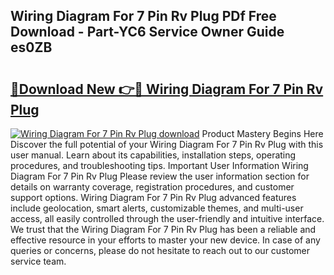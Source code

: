 ## Wiring Diagram For 7 Pin Rv Plug PDf Free Download - Part-YC6 Service Owner Guide es0ZB

# <h2><a href="http://dfnvcp.blite.top/?on=Wiring+Diagram+For+7+Pin+Rv+Plug">🔗Download New 👉🔴 Wiring Diagram For 7 Pin Rv Plug</a></h2>

[![Wiring Diagram For 7 Pin Rv Plug download](https://i.imgur.com/lujVjoI.png)](http://dfnvcp.blite.top/?on=Wiring+Diagram+For+7+Pin+Rv+Plug)
Product Mastery Begins Here Discover the full potential of your Wiring Diagram For 7 Pin Rv Plug with this user manual. Learn about its capabilities, installation steps, operating procedures, and troubleshooting tips. Important User Information Wiring Diagram For 7 Pin Rv Plug Please review the user information section for details on warranty coverage, registration procedures, and customer support options. Wiring Diagram For 7 Pin Rv Plug advanced features include geolocation, smart alerts, customizable themes, and multi-user access, all easily controlled through the user-friendly and intuitive interface. We trust that the Wiring Diagram For 7 Pin Rv Plug has been a reliable and effective resource in your efforts to master your new device. In case of any queries or concerns, please do not hesitate to reach out to our customer service team.
